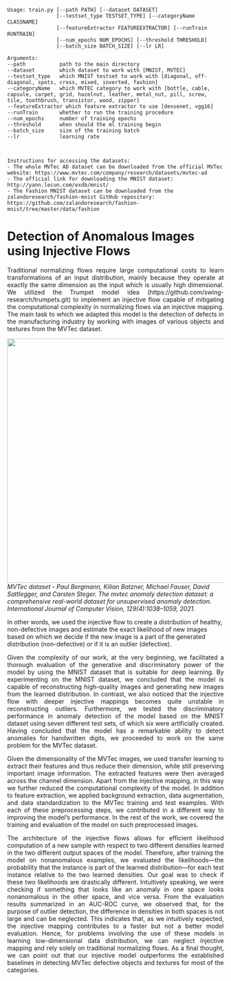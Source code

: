 ```
Usage: train.py [--path PATH] [--dataset DATASET]
                [--testset_type TESTSET_TYPE] [--categoryName CLASSNAME]
                [--featureExtractor FEATUREEXTRACTOR] [--runTrain RUNTRAIN]
                [--num_epochs NUM_EPOCHS] [--threshold THRESHOLD]
                [--batch_size BATCH_SIZE] [--lr LR]

Arguments:
--path           path to the main directory
--dataset        which dataset to work with [MNIST, MVTEC]
--testset_type   which MNIST testset to work with [diagonal, off-diagonal, spots, cross, mixed, inverted, fashion]
--categoryName   which MVTEC category to work with [bottle, cable, capsule, carpet, grid, hazelnut, leather, metal_nut, pill, screw, tile, toothbrush, transistor, wood, zipper]
--featureExtractor which feature extractor to use [densenet, vgg16]
--runTrain       whether to run the training procedure
--num_epochs     number of training epochs
--threshold      when should the ml training begin
--batch_size     size of the training batch
--lr             learning rate



Instructions for accessing the datasets:
- The whole MVTec AD dataset can be downloaded from the official MVTec website: https://www.mvtec.com/company/research/datasets/mvtec-ad
- The official link for downloading the MNIST dataset: http://yann.lecun.com/exdb/mnist/
- The Fashion MNIST dataset can be downloaded from the zalandoresearch/fashion-mnist GitHub repository: https://github.com/zalandoresearch/fashion-mnist/tree/master/data/fashion
```

# Detection of Anomalous Images using Injective Flows
<div align="justify">
Traditional normalizing flows require large computational costs to learn transformations of
an input distribution, mainly because they operate at exactly the same dimension as the
input which is usually high dimensional. We utilized the Trumpet model idea (https://github.com/swing-research/trumpets.git) to implement
an injective flow capable of mitigating the computational complexity in normalizing flows
via an injective mapping. The main task to which we adapted this model is the detection of
defects in the manufacturing industry by working with images of various objects and textures
from the MVTec dataset.
</div>

<p><div align="center"><img width="567" src="https://user-images.githubusercontent.com/18449614/173446053-a69490f8-ecce-4f7f-99d0-55218c3bd9d9.png"> </div><i>MVTec dataset - Paul Bergmann, Kilian Batzner, Michael Fauser, David Sattlegger, and Carsten Steger.
The mvtec anomaly detection dataset: a comprehensive real-world dataset for unsupervised
anomaly detection. International Journal of Computer Vision, 129(4):1038–1059,
2021.</i></p>

In other words, we used the injective flow to create a distribution
of healthy, non-defective images and estimate the exact likelihood of new images based on
which we decide if the new image is a part of the generated distribution (non-defective) or
if it is an outlier (defective).

<div align="justify">
Given the complexity of our work, at the very beginning, we facilitated a thorough evaluation
of the generative and discriminatory power of the model by using the MNIST dataset that is
suitable for deep learning. By experimenting on the MNIST dataset, we concluded that the
model is capable of reconstructing high-quality images and generating new images from the
learned distribution. In contrast, we also noticed that the injective flow with deeper injective
mappings becomes quite unstable in reconstructing outliers. Furthermore, we tested the
discriminatory performance in anomaly detection of the model based on the MNIST dataset
using seven different test sets, of which six were artificially created. Having concluded that
the model has a remarkable ability to detect anomalies for handwritten digits, we proceeded
to work on the same problem for the MVTec dataset. </div>


<p><div align="justify">
Given the dimensionality of the MVTec images, we used transfer learning to extract their
features and thus reduce their dimension, while still preserving important image information.
The extracted features were then averaged across the channel dimension. Apart from
the injective mapping, in this way we further reduced the computational complexity of the
model. In addition to feature extraction, we applied background extraction, data augmentation, 
and data standardization to the MVTec training and test examples. With each of
these preprocessing steps, we contributed in a different way to improving the model’s performance.
In the rest of the work, we covered the training and evaluation of the model on
such preprocessed images. </div></p>


<div align="justify">
The architecture of the injective flows allows for efficient likelihood computation of a new
sample with respect to two different densities learned in the two different output spaces of
the model. Therefore, after training the model on nonanomalous examples, we evaluated
the likelihoods—the probability that the instance is part of the learned distribution—for
each test instance relative to the two learned densities. Our goal was to check if these two
likelihoods are drastically different. Intuitively speaking, we were checking if something that
looks like an anomaly in one space looks nonanomalous in the other space, and vice versa.
From the evaluation results summarized in an AUC-ROC curve, we observed that, for the
purpose of outlier detection, the difference in densities in both spaces is not large and can be
neglected. This indicates that, as we intuitively expected, the injective mapping contributes
to a faster but not a better model evaluation. Hence, for problems involving the use of these
models in learning low-dimensional data distribution, we can neglect injective mapping and
rely solely on traditional normalizing flows. As a final thought, we can point out that our
injective model outperforms the established baselines in detecting MVTec defective objects
and textures for most of the categories.</div>
